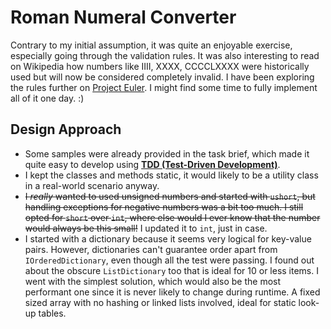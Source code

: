 # Roman Numeral Converter
Contrary to my initial assumption, it was quite an enjoyable exercise, especially going through the validation rules. It was also interesting to read on Wikipedia how numbers like IIII, XXXX, CCCCLXXXX were historically used but will now be considered completely invalid. I have been exploring the rules further on [Project Euler](https://projecteuler.net/about=roman_numerals). I might find some time to fully implement all of it one day. :)

## Design Approach
- Some samples were already provided in the task brief, which made it quite easy to develop using [**TDD (Test-Driven Development)**](https://martinfowler.com/bliki/TestDrivenDevelopment.html).
- I kept the classes and methods static, it would likely to be a utility class in a real-world scenario anyway.
- ~~I _really_ wanted to used unsigned numbers and started with `ushort`, but handling exceptions for negative numbers was a bit too much. I still opted for `short` over `int`, where else would I ever know that the number would always be this small!~~ I updated it to `int`, just in case.
- I started with a dictionary because it seems very logical for key-value pairs. However, dictionaries can't guarantee order apart from `IOrderedDictionary`, even though all the test were passing. I found out about the obscure `ListDictionary` too that is ideal for 10 or less items. I went with the simplest solution, which would also be the most performant one since it is never likely to change during runtime. A fixed sized array with no hashing or linked lists involved, ideal for static look-up tables.